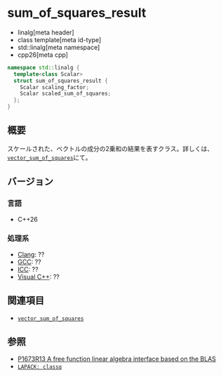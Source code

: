 # sum_of_squares_result

* linalg[meta header]
* class template[meta id-type]
* std::linalg[meta namespace]
* cpp26[meta cpp]

```cpp
namespace std::linalg {
  template<class Scalar>
  struct sum_of_squares_result {
    Scalar scaling_factor;
    Scalar scaled_sum_of_squares;
  };
}
```

## 概要
スケールされた、ベクトルの成分の2乗和の結果を表すクラス。詳しくは、[`vector_sum_of_squares`](vector_sum_of_squares.md)にて。


## バージョン
### 言語
- C++26

### 処理系
- [Clang](/implementation.md#clang): ??
- [GCC](/implementation.md#gcc): ??
- [ICC](/implementation.md#icc): ??
- [Visual C++](/implementation.md#visual_cpp): ??


## 関連項目
- [`vector_sum_of_squares`](vector_sum_of_squares.md)


## 参照
- [P1673R13 A free function linear algebra interface based on the BLAS](https://www.open-std.org/jtc1/sc22/wg21/docs/papers/2023/p1673r13.html)
- [`LAPACK: classq`](https://netlib.org/lapack/explore-html/d8/d76/group__lassq_gab70baa330cb7a13111b72aef0734e26d.html#gab70baa330cb7a13111b72aef0734e26d)

